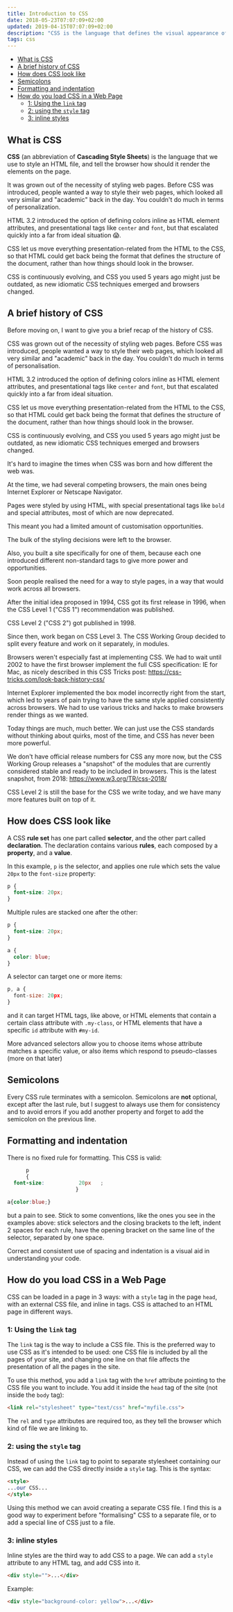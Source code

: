 ```yaml
---
title: Introduction to CSS
date: 2018-05-23T07:07:09+02:00
updated: 2019-04-15T07:07:09+02:00
description: "CSS is the language that defines the visual appearance of an HTML page in the browser. It's evolving quickly, and thanks to the newest features, CSS has never been easier to use"
tags: css
---
```


<!-- TOC -->

- [What is CSS](#what-is-css)
- [A brief history of CSS](#a-brief-history-of-css)
- [How does CSS look like](#how-does-css-look-like)
- [Semicolons](#semicolons)
- [Formatting and indentation](#formatting-and-indentation)
- [How do you load CSS in a Web Page](#how-do-you-load-css-in-a-web-page)
  - [1: Using the `link` tag](#1-using-the-link-tag)
  - [2: using the `style` tag](#2-using-the-style-tag)
  - [3: inline styles](#3-inline-styles)

<!-- /TOC -->

## What is CSS

**CSS** (an abbreviation of **Cascading Style Sheets**) is the language that we use to style an HTML file, and tell the browser how should it render the elements on the page.

It was grown out of the necessity of styling web pages. Before CSS was introduced, people wanted a way to style their web pages, which looked all very similar and "academic" back in the day. You couldn't do much in terms of personalization.

HTML 3.2 introduced the option of defining colors inline as HTML element attributes, and presentational tags like `center` and `font`, but that escalated quickly into a far from ideal situation 😱.

CSS let us move everything presentation-related from the HTML to the CSS, so that HTML could get back being the format that defines the structure of the document, rather than how things should look in the browser.

CSS is continuously evolving, and CSS you used 5 years ago might just be outdated, as new idiomatic CSS techniques emerged and browsers changed.

## A brief history of CSS

Before moving on, I want to give you a brief recap of the history of CSS.

CSS was grown out of the necessity of styling web pages. Before CSS was introduced, people wanted a way to style their web pages, which looked all very similar and "academic" back in the day. You couldn't do much in terms of personalisation.

HTML 3.2 introduced the option of defining colors inline as HTML element attributes, and presentational tags like `center` and `font`, but that escalated quickly into a far from ideal situation.

CSS let us move everything presentation-related from the HTML to the CSS, so that HTML could get back being the format that defines the structure of the document, rather than how things should look in the browser.

CSS is continuously evolving, and CSS you used 5 years ago might just be outdated, as new idiomatic CSS techniques emerged and browsers changed.

It's hard to imagine the times when CSS was born and how different the web was.

At the time, we had several competing browsers, the main ones being Internet Explorer or Netscape Navigator.

Pages were styled by using HTML, with special presentational tags like `bold` and special attributes, most of which are now deprecated.

This meant you had a limited amount of customisation opportunities.

The bulk of the styling decisions were left to the browser.

Also, you built a site specifically for one of them, because each one introduced different non-standard tags to give more power and opportunities.

Soon people realised the need for a way to style pages, in a way that would work across all browsers.

After the initial idea proposed in 1994, CSS got its first release in 1996, when the CSS Level 1 ("CSS 1") recommendation was published.

CSS Level 2 ("CSS 2") got published in 1998.

Since then, work began on CSS Level 3. The CSS Working Group decided to split every feature and work on it separately, in modules.

Browsers weren't especially fast at implementing CSS. We had to wait until 2002 to have the first browser implement the full CSS specification: IE for Mac, as nicely described in this CSS Tricks post: <https://css-tricks.com/look-back-history-css/>

Internet Explorer implemented the box model incorrectly right from the start, which led to years of pain trying to have the same style applied consistently across browsers. We had to use various tricks and hacks to make browsers render things as we wanted.

Today things are much, much better. We can just use the CSS standards without thinking about quirks, most of the time, and CSS has never been more powerful.

We don't have official release numbers for CSS any more now, but the CSS Working Group releases a "snapshot" of the modules that are currently considered stable and ready to be included in browsers. This is the latest snapshot, from 2018: <https://www.w3.org/TR/css-2018/>

CSS Level 2 is still the base for the CSS we write today, and we have many more features built on top of it.

## How does CSS look like

A CSS **rule set** has one part called **selector**, and the other part called **declaration**. The declaration contains various **rules**, each composed by a **property**, and a **value**.

In this example, `p` is the selector, and applies one rule which sets the value `20px` to the `font-size` property:

```css
p {
  font-size: 20px;
}
```

Multiple rules are stacked one after the other:


```css
p {
  font-size: 20px;
}

a {
  color: blue;
}
```

A selector can target one or more items:

```js
p, a {
  font-size: 20px;
}
```

and it can target HTML tags, like above, or HTML elements that contain a certain class attribute with `.my-class`, or HTML elements that have a specific `id` attribute with `#my-id`.

More advanced selectors allow you to choose items whose attribute matches a specific value, or also items which respond to pseudo-classes (more on that later)


## Semicolons

Every CSS rule terminates with a semicolon. Semicolons are **not** optional, except after the last rule, but I suggest to always use them for consistency and to avoid errors if you add another property and forget to add the semicolon on the previous line.

## Formatting and indentation

There is no fixed rule for formatting. This CSS is valid:

```css
      p
      {
  font-size:           20px   ;
                      }

a{color:blue;}
```

but a pain to see. Stick to some conventions, like the ones you see in the examples above: stick selectors and the closing brackets to the left, indent 2 spaces for each rule, have the opening bracket on the same line of the selector, separated by one space.

Correct and consistent use of spacing and indentation is a visual aid in understanding your code.

## How do you load CSS in a Web Page

CSS can be loaded in a page in 3 ways: with a `style` tag in the page `head`, with an external CSS file, and inline in tags.
CSS is attached to an HTML page in different ways.

### 1: Using the `link` tag

The `link` tag is the way to include a CSS file. This is the preferred way to use CSS as it's intended to be used: one CSS file is included by all the pages of your site, and changing one line on that file affects the presentation of all the pages in the site.

To use this method, you add a `link` tag with the `href` attribute pointing to the CSS file you want to include. You add it inside the `head` tag of the site (not inside the `body` tag):

```html
<link rel="stylesheet" type="text/css" href="myfile.css">
```

The `rel` and `type` attributes are required too, as they tell the browser which kind of file we are linking to.

### 2: using the `style` tag

Instead of using the `link` tag to point to separate stylesheet containing our CSS, we can add the CSS directly inside a `style` tag. This is the syntax:

```html
<style>
...our CSS...
</style>
```

Using this method we can avoid creating a separate CSS file. I find this is a good way to experiment before "formalising" CSS to a separate file, or to add a special line of CSS just to a file.

### 3: inline styles

Inline styles are the third way to add CSS to a page. We can add a `style` attribute to any HTML tag, and add CSS into it.

```html
<div style="">...</div>
```

Example:

```html
<div style="background-color: yellow">...</div>
```
